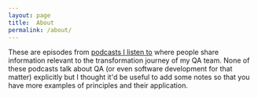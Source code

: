 ```yaml
---
layout: page
title:  About
permalink: /about/
---
```


These are episodes from [podcasts I listen to](/sheepdogblog/books/) where people share information relevant to the transformation journey of my QA team.
None of these podcasts talk about QA (or even software development for that matter) explicitly but I thought it'd be useful to add some notes so that you have more examples of principles and their application.